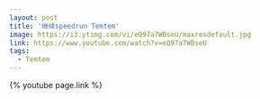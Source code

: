 ```yaml
---
layout: post
title: '继续speedrun Temtem'
image: https://i3.ytimg.com/vi/eQ97a7WBseU/maxresdefault.jpg
link: https://www.youtube.com/watch?v=eQ97a7WBseU
tags:
  - Temtem
---
```


{% youtube page.link %}
